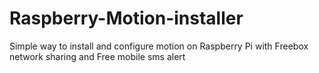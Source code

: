 # Raspberry-Motion-installer
Simple way to install and configure motion on Raspberry Pi with Freebox network sharing and Free mobile sms alert

